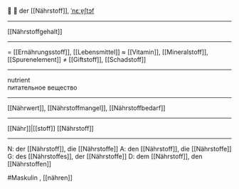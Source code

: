🍎 🔵 der [[Nährstoff]], [ˈnɛːɐ̯ʃtɔf](https://youglish.com/pronounce/Nährstoff/german)

---
[[Nährstoffgehalt]]

---
= [[Ernährungsstoff]], [[Lebensmittel]]
≈ [[Vitamin]], [[Mineralstoff]], [[Spurenelement]]
≠ [[Giftstoff]], [[Schadstoff]]

---
nutrient  
питательное вещество

---
[[Nährwert]], [[Nährstoffmangel]], [[Nährstoffbedarf]]

---
[[Nähr]]|[[stoff]]
[[Nährstoff]]


---
N: der [[Nährstoff]], die [[Nährstoffe]]
A: den [[Nährstoff]], die [[Nährstoffe]]
G: des [[Nährstoffes]], der [[Nährstoffe]]
D: dem [[Nährstoff]], den [[Nährstoffen]]

#Maskulin 
, [[nähren]]